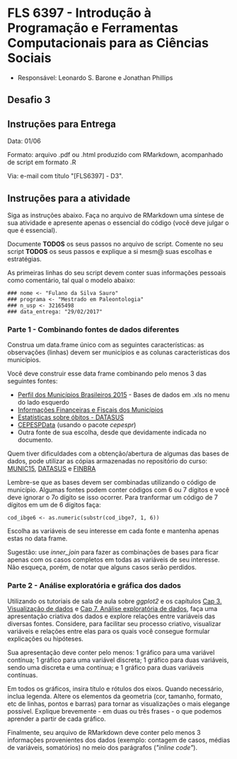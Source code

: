 #  FLS 6397 - Introdução à Programação e Ferramentas Computacionais para as Ciências Sociais

- Responsável: Leonardo S. Barone e Jonathan Phillips

## Desafio 3

## Instruções para Entrega

Data: 01/06

Formato: arquivo .pdf ou .html produzido com RMarkdown, acompanhado de script em formato .R

Via: e-mail com título "[FLS6397] - D3".

## Instruções para a atividade

Siga as instruções abaixo. Faça no arquivo de RMarkdown uma síntese de sua atividade e apresente apenas o essencial do código (você deve julgar o que é essencial).

Documente __TODOS__ os seus passos no arquivo de script. Comente no seu script __TODOS__ os seus passos e explique a si mesm@ suas escolhas e estratégias.

As primeiras linhas do seu script devem conter suas informações pessoais como comentário, tal qual o modelo abaixo:

```{r}
### nome <- "Fulano da Silva Sauro"
### programa <- "Mestrado em Paleontologia"
### n_usp <- 32165498
### data_entrega: "29/02/2017"
```

### Parte 1 - Combinando fontes de dados diferentes

Construa um data.frame único com as seguintes características: as observações (linhas) devem ser municípios e as colunas características dos municípios.

Você deve construir esse data frame combinando pelo menos 3 das seguintes fontes:

- [Perfil dos Municípios Brasileiros 2015](http://www.ibge.gov.br/home/estatistica/economia/perfilmunic/2015/default.shtm) - Bases de dados em .xls no menu do lado esquerdo
- [Informações Financeiras e Fiscais dos Municípios](https://siconfi.tesouro.gov.br/siconfi/pages/public/consulta_finbra/finbra_list.jsf)
- [Estatísticas sobre óbitos - DATASUS](http://tabnet.datasus.gov.br/cgi/deftohtm.exe?sim/cnv/pobt10br.def)
- [CEPESPData](http://cepesp.io) (usando o pacote _cepespr_)
- Outra fonte de sua escolha, desde que devidamente indicada no documento.

Quem tiver dificuldades com a obtenção/abertura de algumas das bases de dados, pode utilizar as cópias armazenadas no repositório do curso: [MUNIC15](https://raw.githubusercontent.com/leobarone/FLS6397/master/data/Base_MUNIC_2015_xls.zip), [DATASUS](https://raw.githubusercontent.com/leobarone/FLS6397/master/data/obitos_datasus.csv) e [FINBRA](https://raw.githubusercontent.com/leobarone/FLS6397/master/data/receitas_orc_finbra.zip)

Lembre-se que as bases devem ser combinadas utilizando o código de município. Algumas fontes podem conter códigos com 6 ou 7 dígitos e você deve ignorar o 7o dígito se isso ocorrer. Para tranformar um código de 7 dígitos em um de 6 dígitos faça:

```{r setup, include=FALSE}
cod_ibge6 <- as.numeric(substr(cod_ibge7, 1, 6))
```

Escolha as variáveis de seu interesse em cada fonte e mantenha apenas estas no data frame.

Sugestão: use _inner\_join_ para fazer as combinações de bases para ficar apenas com os casos completos em todas as variáveis de seu interesse. Não esqueça, porém, de notar que alguns casos serão perdidos.

### Parte 2 - Análise exploratória e gráfica dos dados

Utilizando os tutoriais de sala de aula sobre _ggplot2_ e os capítulos [Cap 3. Visualização de dados](http://r4ds.had.co.nz/data-visualisation.html) e [Cap 7. Análise exploratória de dados](http://r4ds.had.co.nz/exploratory-data-analysis.html), faça uma apresentação criativa dos dados e explore relações entre variáveis das diversas fontes. Considere, para facilitar seu processo criativo, visualizar variáveis e relações entre elas para os quais você consegue formular explicações ou hipóteses.

Sua apresentação deve conter pelo menos: 1 gráfico para uma variável contínua; 1 gráfico para uma variável discreta; 1 gráfico para duas variáveis, sendo uma discreta e uma contínua; e 1 gráfico para duas variáveis contínuas.

Em todos os gráficos, insira título e rótulos dos eixos. Quando necessário, inclua legenda. Altere os elementos da geometria (cor, tamanho, formato, etc de linhas, pontos e barras) para tornar as visualizações o mais elegange possível. Explique brevemente - em duas ou três frases - o que podemos aprender a partir de cada gráfico.

Finalmente, seu arquivo de RMarkdown deve conter pelo menos 3 informações provenientes dos dados (exemplo: contagem de casos, médias de variáveis, somatórios) no meio dos parágrafos (_"inline code"_).
